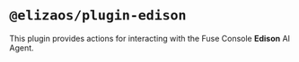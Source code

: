 # `@elizaos/plugin-edison`

This plugin provides actions for interacting with the Fuse Console **Edison** AI Agent.
